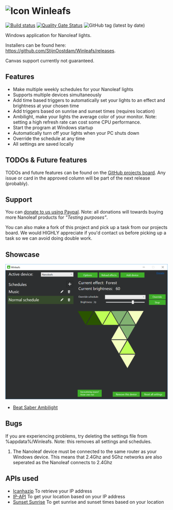 # ![Icon](Media/winleafs.ico) Winleafs

[![Build status](https://dev.azure.com/winleafs1/Winleafs/_apis/build/status/Winleafs-.NET%20Desktop%20with%20SonarCloud-CI)](https://dev.azure.com/winleafs1/Winleafs/_build/latest?definitionId=2)
[![Quality Gate Status](https://sonarcloud.io/api/project_badges/measure?project=winleafs-wpf&metric=alert_status)](https://sonarcloud.io/dashboard?id=winleafs-wpf)
![GitHub tag (latest by date)](https://img.shields.io/github/tag-date/StijnOostdam/Winleafs.svg?label=Latest%20Release)

 Windows application for Nanoleaf lights.

Installers can be found here: https://github.com/StijnOostdam/Winleafs/releases.

Canvas support currently not guaranteed.

## Features
- Make multiple weekly schedules for your Nanoleaf lights
- Supports multiple devices simultaneously
- Add time based triggers to automatically set your lights to an effect and brightness at your chosen time
- Add triggers based on sunrise and sunset times (requires location)
- Ambilight, make your lights the average color of your monitor. Note: setting a high refresh rate can cost some CPU performance.
- Start the program at Windows startup
- Automatically turn off your lights when your PC shuts down
- Override the schedule at any time
- All settings are saved locally

## TODOs & Future features

TODOs and future features can be found on the [GitHub projects board](https://github.com/StijnOostdam/Winleafs/projects/1). Any issue or card in the approved column will be part of the next release (probably).

## Support

You can [donate to us using Paypal](https://www.paypal.me/winleafs). 
Note: all donations will towards buying more Nanoleaf products for *"Testing purposes"*.

You can also make a fork of this project and pick up a task from our projects board.
We would HIGHLY appreciate if you'd contact us before picking up a task so we can avoid doing double work.

## Showcase
![Screenshot](Media/Screenshot.png)

- [Beat Saber Ambilight](https://www.youtube.com/watch?v=CRe0o0TNlT4)

## Bugs
If you are experiencing problems, try deleting the settings file from %appdata%/Winleafs. Note: this removes all settings and schedules.

1. The Nanoleaf device must be connected to the same router as your Windows device. This means that 2.4Ghz and 5Ghz networks are also seperated as the Nanoleaf connects to 2.4Ghz

## APIs used

- [Icanhazip](http://icanhazip.com) To retrieve your IP address
- [IP-API](http://ip-api.com/) To get your location based on your IP address
- [Sunset Sunrise](https://sunrise-sunset.org/api) To get sunrise and sunset times based on your location
